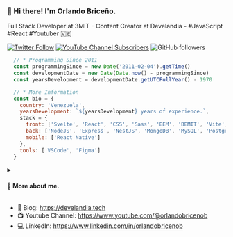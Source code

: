 ### 👋 Hi there! I'm Orlando Briceño.

Full Stack Developer at 3MIT - Content Creator at Develandia - #JavaScript #React #Youtuber 🇻🇪

[![Twitter Follow](https://img.shields.io/twitter/follow/orlandobricenob?style=social)](https://twitter.com/orlandobricenob)
[![YouTube Channel Subscribers](https://img.shields.io/youtube/channel/subscribers/UCvESQBtiQLWZz3zYYx19MhQ?style=social)](https://youtube.com/@orlandobricenob?sub_confirmation=1)
![GitHub followers](https://img.shields.io/github/followers/orlandobricenob?style=social)

```javascript
  // * Programming Since 2011
  const programmingSince = new Date('2011-02-04').getTime()
  const developmentDate = new Date(Date.now() - programmingSince)
  const yearsDevelopment = developmentDate.getUTCFullYear() - 1970

  // * More Information
  const bio = {
    country: 'Venezuela',
    yearsDevelopment: `${yearsDevelopment} years of experience.`,
    stack = {
      front: ['Svelte', 'React', 'CSS', 'Sass', 'BEM', 'BEMIT', 'Vite', ...rest],
      back: ['NodeJS', 'Express', 'NestJS', 'MongoDB', 'MySQL', 'PostgreSQL', ...rest],
      mobile: ['React Native']
    },
    tools: ['VSCode', 'Figma']
  }
```

<details>  
  <summary><h4>💬 More about me.</h4></summary>
  
  - I live alone with my wife.
  - I like to learn from other people.
  - I love sharing my knowledge and learning with my team while we have fun developing.
</details>

- 📰 Blog: https://develandia.tech
- 📺 Youtube Channel: https://www.youtube.com/@orlandobricenob
- 💻 LinkedIn: https://www.linkedin.com/in/orlandobricenob
